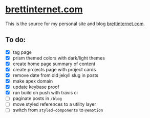 # [brettinternet.com](https://brettinternet.com)

This is the source for my personal site and blog [brettinternet.com](https://brettinternet.com).

## To do:

- [x] tag page
- [x] prism themed colors with dark/light themes
- [x] create home page summary of content
- [x] create projects page with project cards
- [x] remove date from old jekyll slug in posts
- [x] make apex domain
- [x] update keybase proof
- [x] run build on push with travis ci
- [ ] paginate posts in `/blog`
- [ ] move styled references to a utility layer
- [ ] switch from `styled-components` to `@emotion`